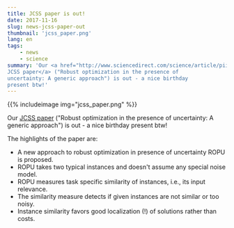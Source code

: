 ```yaml
---
title: JCSS paper is out!
date: 2017-11-16
slug: news-jcss-paper-out
thumbnail: 'jcss_paper.png'
lang: en
tags:
    - news
    - science
summary: 'Our <a href="http://www.sciencedirect.com/science/article/pii/S002200001730212X">
JCSS paper</a> ("Robust optimization in the presence of
uncertainty: A generic approach") is out - a nice birthday
present btw!'
---
```


{{% includeimage img="jcss_paper.png" %}}

Our <a href="http://www.sciencedirect.com/science/article/pii/S002200001730212X">
JCSS paper</a> ("Robust optimization in the presence of
uncertainty: A generic approach") is out - a nice birthday
present btw!

The highlights of the paper are:
- A new approach to robust optimization in presence of uncertainty ROPU is proposed.
- ROPU takes two typical instances and doesn't assume any special noise model.
- ROPU measures task specific similarity of instances, i.e., its input relevance.
- The similarity measure detects if given instances are not similar or too noisy.
- Instance similarity favors good localization (!) of solutions rather than costs.
